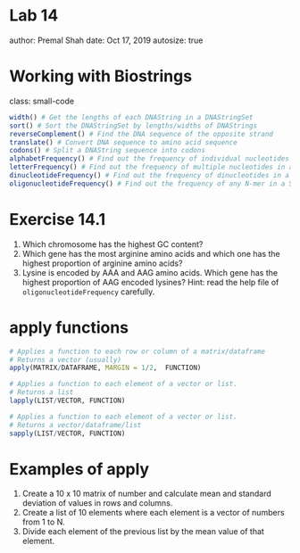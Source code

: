 Lab 14
========================================================
author: Premal Shah
date: Oct 17, 2019
autosize: true
<style>
.small-code pre code {
  font-size: 1em;
}
</style>

Working with Biostrings
========================================================
class: small-code

```r
width() # Get the lengths of each DNAString in a DNAStringSet
sort() # Sort the DNAStringSet by lengths/widths of DNAStrings
reverseComplement() # Find the DNA sequence of the opposite strand
translate() # Convert DNA sequence to amino acid sequence
codons() # Split a DNAString sequence into codons
alphabetFrequency() # Find out the frequency of individual nucleotides in a StringSet
letterFrequency() # Find out the frequency of multiple nucleotides in a StringSet
dinucleotideFrequency() # Find out the frequency of dinucleotides in a StringSet
oligonucleotideFrequency() # Find out the frequency of any N-mer in a StringSet
```

Exercise 14.1
========================================================
1. Which chromosome has the highest GC content?
2. Which gene has the most arginine amino acids and which one has the highest proportion of arginine amino acids?
3. Lysine is encoded by AAA and AAG amino acids. Which gene has the highest proportion of AAG encoded lysines? Hint: read the help file of `oligonucleotideFrequency` carefully.


apply functions
========================================================

```r
# Applies a function to each row or column of a matrix/dataframe
# Returns a vector (usually)
apply(MATRIX/DATAFRAME, MARGIN = 1/2,  FUNCTION) 

# Applies a function to each element of a vector or list. 
# Returns a list
lapply(LIST/VECTOR, FUNCTION) 

# Applies a function to each element of a vector or list. 
# Returns a vector/dataframe/list
sapply(LIST/VECTOR, FUNCTION) 
```

Examples of apply
========================================================
1. Create a 10 x 10 matrix of number and calculate mean and standard deviation of values in rows and columns.
2. Create a list of 10 elements where each element is a vector of numbers from 1 to N.
3. Divide each element of the previous list by the mean value of that element.


